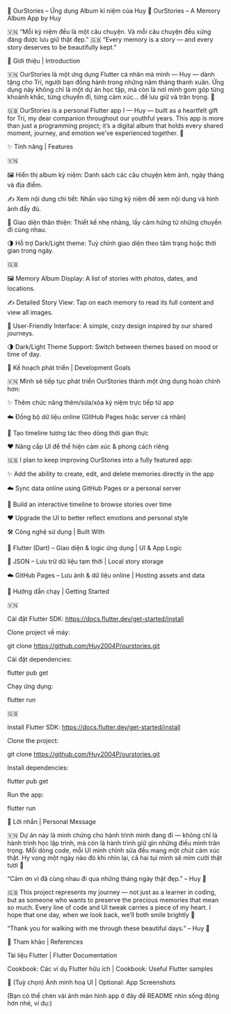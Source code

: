 🌸 OurStories – Ứng dụng Album kỉ niệm của Huy
🌸 OurStories – A Memory Album App by Huy

🇻🇳 “Mỗi kỷ niệm đều là một câu chuyện. Và mỗi câu chuyện đều xứng đáng được lưu giữ thật đẹp.”
🇬🇧 “Every memory is a story — and every story deserves to be beautifully kept.”

📝 Giới thiệu | Introduction

🇻🇳 OurStories là một ứng dụng Flutter cá nhân mà mình — Huy — dành tặng cho Trí, người bạn đồng hành trong những năm tháng thanh xuân.
Ứng dụng này không chỉ là một dự án học tập, mà còn là nơi mình gom góp từng khoảnh khắc, từng chuyến đi, từng cảm xúc… để lưu giữ và trân trọng. 💖

🇬🇧 OurStories is a personal Flutter app I — Huy — built as a heartfelt gift for Trí, my dear companion throughout our youthful years.
This app is more than just a programming project; it’s a digital album that holds every shared moment, journey, and emotion we’ve experienced together. 💫

✨ Tính năng | Features

🇻🇳

🖼️ Hiển thị album kỷ niệm: Danh sách các câu chuyện kèm ảnh, ngày tháng và địa điểm.

✍️ Xem nội dung chi tiết: Nhấn vào từng kỷ niệm để xem nội dung và hình ảnh đầy đủ.

🧭 Giao diện thân thiện: Thiết kế nhẹ nhàng, lấy cảm hứng từ những chuyến đi cùng nhau.

🌗 Hỗ trợ Dark/Light theme: Tuỳ chỉnh giao diện theo tâm trạng hoặc thời gian trong ngày.

🇬🇧

🖼️ Memory Album Display: A list of stories with photos, dates, and locations.

✍️ Detailed Story View: Tap on each memory to read its full content and view all images.

🧭 User-Friendly Interface: A simple, cozy design inspired by our shared journeys.

🌗 Dark/Light Theme Support: Switch between themes based on mood or time of day.

🚀 Kế hoạch phát triển | Development Goals

🇻🇳 Mình sẽ tiếp tục phát triển OurStories thành một ứng dụng hoàn chỉnh hơn:

✨ Thêm chức năng thêm/sửa/xóa kỷ niệm trực tiếp từ app

☁️ Đồng bộ dữ liệu online (GitHub Pages hoặc server cá nhân)

📅 Tạo timeline tương tác theo dòng thời gian thực

❤️ Nâng cấp UI để thể hiện cảm xúc & phong cách riêng

🇬🇧 I plan to keep improving OurStories into a fully featured app:

✨ Add the ability to create, edit, and delete memories directly in the app

☁️ Sync data online using GitHub Pages or a personal server

📅 Build an interactive timeline to browse stories over time

❤️ Upgrade the UI to better reflect emotions and personal style

🛠️ Công nghệ sử dụng | Built With

🧭 Flutter (Dart) – Giao diện & logic ứng dụng | UI & App Logic

📄 JSON – Lưu trữ dữ liệu tạm thời | Local story storage

☁️ GitHub Pages – Lưu ảnh & dữ liệu online | Hosting assets and data

🧭 Hướng dẫn chạy | Getting Started

🇻🇳

Cài đặt Flutter SDK: https://docs.flutter.dev/get-started/install

Clone project về máy:

git clone https://github.com/Huy2004P/ourstories.git


Cài đặt dependencies:

flutter pub get


Chạy ứng dụng:

flutter run


🇬🇧

Install Flutter SDK: https://docs.flutter.dev/get-started/install

Clone the project:

git clone https://github.com/Huy2004P/ourstories.git


Install dependencies:

flutter pub get


Run the app:

flutter run

💌 Lời nhắn | Personal Message

🇻🇳
Dự án này là minh chứng cho hành trình mình đang đi — không chỉ là hành trình học lập trình, mà còn là hành trình giữ gìn những điều mình trân trọng.
Mỗi dòng code, mỗi UI mình chỉnh sửa đều mang một chút cảm xúc thật.
Hy vọng một ngày nào đó khi nhìn lại, cả hai tụi mình sẽ mỉm cười thật tươi 🌿

“Cảm ơn vì đã cùng nhau đi qua những tháng ngày thật đẹp.” – Huy 🫶

🇬🇧
This project represents my journey — not just as a learner in coding, but as someone who wants to preserve the precious memories that mean so much.
Every line of code and UI tweak carries a piece of my heart.
I hope that one day, when we look back, we’ll both smile brightly 🌿

“Thank you for walking with me through these beautiful days.” – Huy 🫶

📎 Tham khảo | References

Tài liệu Flutter
 | Flutter Documentation

Cookbook: Các ví dụ Flutter hữu ích
 | Cookbook: Useful Flutter samples

📸 (Tuỳ chọn) Ảnh minh hoạ UI | Optional: App Screenshots

(Bạn có thể chèn vài ảnh màn hình app ở đây để README nhìn sống động hơn nhé, ví dụ:)
